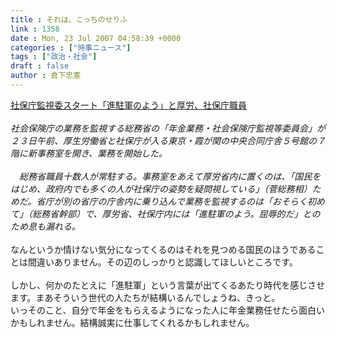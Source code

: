 ```yaml
---
title : それは、こっちのせりふ
link : 1358
date : Mon, 23 Jul 2007 04:58:39 +0000
categories : ["時事ニュース"]
tags : ["政治・社会"]
draft : false
author : 倉下忠憲
---
```


<A HREF="http://www.yomiuri.co.jp/politics/news/20070723it03.htm?from=top" TARGET="_blank">社保庁監視委スタート「進駐軍のよう」と厚労、社保庁職員</A><BR><BR><I>社会保険庁の業務を監視する総務省の「年金業務・社会保険庁監視等委員会」が２３日午前、厚生労働省と社保庁が入る東京・霞が関の中央合同庁舎５号館の７階に新事務室を開き、業務を開始した。<BR><BR>　総務省職員十数人が常駐する。事務室をあえて厚労省内に置くのは、「国民をはじめ、政府内でも多くの人が社保庁の姿勢を疑問視している」（菅総務相）ためだ。省庁が別の省庁の庁舎内に乗り込んで業務を監視するのは「おそらく初めて」（総務省幹部）で、厚労省、社保庁内には「進駐軍のよう。屈辱的だ」とのため息も漏れる。</I><BR><BR>なんというか情けない気分になってくるのはそれを見つめる国民のほうであることは間違いありません。その辺のしっかりと認識してほしいところです。<BR><BR>しかし、何かのたとえに「進駐軍」という言葉が出てくるあたり時代を感じさせます。まあそういう世代の人たちが結構いるんでしょうね、きっと。<BR>いっそのこと、自分で年金をもらえるようになった人に年金業務任せたら面白いかもしれません。結構誠実に仕事してくれるかもしれません。<br><br>
